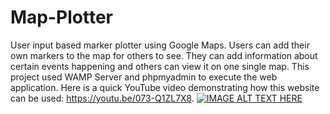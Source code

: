 # Map-Plotter
User input based marker plotter using Google Maps. 
Users can add their own markers to the map for others to see. 
They can add information about certain events happening and others can view it on one single map. 
This project used WAMP Server and phpmyadmin to execute the web application. 
Here is a quick YouTube video demonstrating how this website can be used: https://youtu.be/073-Q1ZL7X8. 
[![IMAGE ALT TEXT HERE](https://i.imgur.com/0wrOVXm.png)](https://youtu.be/073-Q1ZL7X8)

